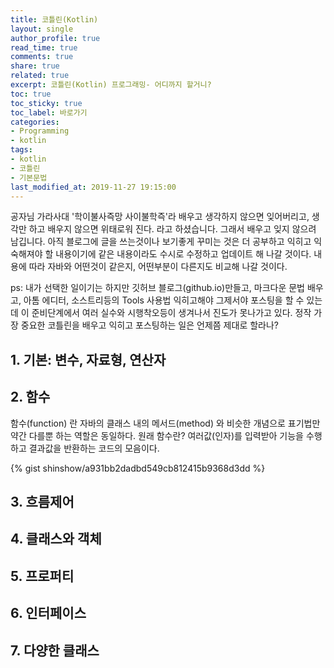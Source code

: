 ```yaml
---
title: 코틀린(Kotlin)
layout: single
author_profile: true
read_time: true
comments: true
share: true
related: true
excerpt: 코틀린(Kotlin) 프로그래밍- 어디까지 할거니?
toc: true
toc_sticky: true
toc_label: 바로가기
categories:
- Programming
- kotlin
tags:
- kotlin
- 코틀린
- 기본문법
last_modified_at: 2019-11-27 19:15:00
---
```


공자님 가라사대 '학이불사즉망 사이불학즉'라 배우고 생각하지 않으면 잊어버리고, 생각만 하고 배우지 않으면 위태로워 진다. 라고 하셨습니다. 그래서 배우고 잊지 않으려 남깁니다.
아직 블로그에 글을 쓰는것이나 보기좋게 꾸미는 것은 더 공부하고 익히고 익숙해져야 할 내용이기에 같은 내용이라도 수시로 수정하고 업데이트 해 나갈 것이다.
내용에 따라 자바와 어떤것이 같은지, 어떤부분이 다른지도 비교해 나갈 것이다.

ps: 내가 선택한 일이기는 하지만 깃허브 블로그(github.io)만들고,
마크다운 문법 배우고, 아톰 에디터, 소스트리등의 Tools 사용법 익히고해야 그제서야 포스팅을 할 수 있는데
이 준비단계에서 여러 실수와 시행착오등이 생겨나서 진도가 못나가고 있다.
정작 가장 중요한 코틀린을 배우고 익히고 포스팅하는 일은 언제쯤 제대로 할라나?

## 1. 기본: 변수, 자료형, 연산자
## 2. 함수
함수(function) 란 자바의 클래스 내의 메서드(method) 와 비슷한 개념으로 표기법만 약간 다를뿐 하는 역할은 동일하다.
원래 함수란? 여러값(인자)를 입력받아 기능을 수행하고 결과값을 반환하는 코드의 모음이다.

{% gist shinshow/a931bb2dadbd549cb812415b9368d3dd %}


## 3. 흐름제어
## 4. 클래스와 객체
## 5. 프로퍼티
## 6. 인터페이스
## 7. 다양한 클래스
